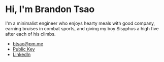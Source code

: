 # Hi, I'm Brandon Tsao

I'm a minimalist engineer who enjoys hearty meals with good company, earning bruises in combat sports, and giving my boy Sisyphus a high five after each of his climbs.

- [btsao@pm.me](mailto:btsao@pm.me)
- [Public Key](https://gist.github.com/tsaoman/bc508ee10c5a15c769a3b554670648b7)
- [LinkedIn](https://www.linkedin.com/in/brandontsao/)
